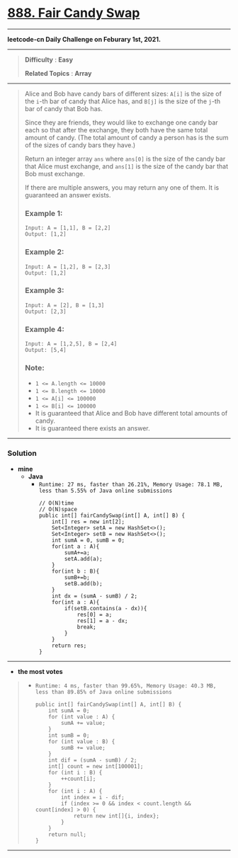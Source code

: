 # [888. Fair Candy Swap](https://leetcode.com/problems/fair-candy-swap/)

---

**leetcode-cn Daily Challenge on Feburary 1st, 2021.**

---

> **Difficulty** : **Easy**
>
> **Related Topics** : **Array**

---

> Alice and Bob have candy bars of different sizes: `A[i]` is the size of the `i`-th bar of candy that Alice has,
> and `B[j]` is the size of the `j`-th bar of candy that Bob has.
>
> Since they are friends, they would like to exchange one candy bar each so that after the exchange, they both have the same total amount of candy.  (The total amount of candy a person has is the sum of the sizes of candy bars they have.)
>
> Return an integer array `ans` where `ans[0]` is the size of the candy bar that Alice must exchange,
> and `ans[1]` is the size of the candy bar that Bob must exchange.
>
> If there are multiple answers, you may return any one of them.  It is guaranteed an answer exists.
>
>
>
> ### Example 1:
> ```
> Input: A = [1,1], B = [2,2]
> Output: [1,2]
> ```
>
> ### Example 2:
> ```
> Input: A = [1,2], B = [2,3]
> Output: [1,2]
> ```
>
> ### Example 3:
> ```
> Input: A = [2], B = [1,3]
> Output: [2,3]
> ```
>
> ### Example 4:
> ```
> Input: A = [1,2,5], B = [2,4]
> Output: [5,4]
> ```
>
> ### Note:
> * `1 <= A.length <= 10000`
> * `1 <= B.length <= 10000`
> * `1 <= A[i] <= 100000`
> * `1 <= B[i] <= 100000`
> * It is guaranteed that Alice and Bob have different total amounts of candy.
> * It is guaranteed there exists an answer.

---


### Solution
* **mine**
  * **Java**
    * `Runtime: 27 ms, faster than 26.21%, Memory Usage: 78.1 MB, less than 5.55% of Java online submissions`
      ```
      // O(N)time
      // O(N)space
      public int[] fairCandySwap(int[] A, int[] B) {
          int[] res = new int[2];
          Set<Integer> setA = new HashSet<>();
          Set<Integer> setB = new HashSet<>();
          int sumA = 0, sumB = 0;
          for(int a : A){
              sumA+=a;
              setA.add(a);
          }
          for(int b : B){
              sumB+=b;
              setB.add(b);
          }
          int dx = (sumA - sumB) / 2;
          for(int a : A){
              if(setB.contains(a - dx)){
                  res[0] = a;
                  res[1] = a - dx;
                  break;
              }
          }
          return res;
      }
      ```

---


* **the most votes**
>  * `Runtime: 4 ms, faster than 99.65%, Memory Usage: 40.3 MB, less than 89.85% of Java online submissions`
>    ```
>    public int[] fairCandySwap(int[] A, int[] B) {
>        int sumA = 0;
>        for (int value : A) {
>            sumA += value;
>        }
>        int sumB = 0;
>        for (int value : B) {
>            sumB += value;
>        }
>        int dif = (sumA - sumB) / 2;
>        int[] count = new int[100001];
>        for (int i : B) {
>            ++count[i];
>        }
>        for (int i : A) {
>            int index = i - dif;
>            if (index >= 0 && index < count.length && count[index] > 0) {
>                return new int[]{i, index};
>            }
>        }
>        return null;
>    }
>    ```

---
